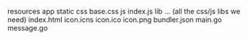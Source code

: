 resources
    app
        static
            css
                base.css
        js
            index.js
        lib
            ... (all the css/js libs we need)
        index.html
    icon.icns
    icon.ico
    icon.png
bundler.json
main.go
message.go